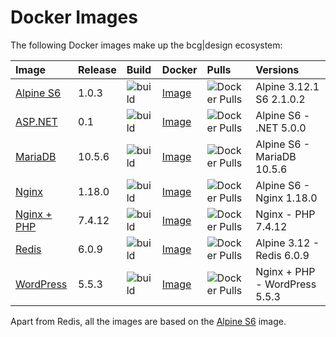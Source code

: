 # Docker Images

The following Docker images make up the bcg|design ecosystem:

Image | Release | Build | Docker | Pulls | Versions
:--- | :--- | :--- | :--- | :--- | :---
[Alpine S6](https://github.com/bencgreen/docker-alpine-s6) | 1.0.3 | ![build](https://github.com/bencgreen/docker-alpine-s6/workflows/build/badge.svg) | [Image](https://hub.docker.com/r/bcgdesign/alpine-s6) | ![Docker Pulls](https://img.shields.io/docker/pulls/bcgdesign/alpine-s6) | Alpine 3.12.1<br/>S6 2.1.0.2
[ASP.NET](https://github.com/bencgreen/docker-aspnet) | 0.1 | ![build](https://github.com/bencgreen/docker-aspnet/workflows/build/badge.svg) | [Image](https://hub.docker.com/r/bcgdesign/aspnet) | ![Docker Pulls](https://img.shields.io/docker/pulls/bcgdesign/aspnet) | Alpine S6 - .NET 5.0.0
[MariaDB](https://github.com/bencgreen/docker-mariadb) | 10.5.6 | ![build](https://github.com/bencgreen/docker-mariadb/workflows/build/badge.svg) | [Image](https://hub.docker.com/r/bcgdesign/mariadb) | ![Docker Pulls](https://img.shields.io/docker/pulls/bcgdesign/mariadb) | Alpine S6 - MariaDB 10.5.6
[Nginx](https://github.com/bencgreen/docker-nginx) | 1.18.0 | ![build](https://github.com/bencgreen/docker-nginx/workflows/build/badge.svg) | [Image](https://hub.docker.com/r/bcgdesign/nginx) | ![Docker Pulls](https://img.shields.io/docker/pulls/bcgdesign/nginx) | Alpine S6 - Nginx 1.18.0
[Nginx + PHP](https://github.com/bencgreen/docker-nginx-php) | 7.4.12 | ![build](https://github.com/bencgreen/docker-nginx-php/workflows/build/badge.svg) | [Image](https://hub.docker.com/r/bcgdesign/nginx-php) | ![Docker Pulls](https://img.shields.io/docker/pulls/bcgdesign/nginx-php) | Nginx - PHP 7.4.12
[Redis](https://github.com/bencgreen/docker-redis) | 6.0.9 | ![build](https://github.com/bencgreen/docker-redis/workflows/build/badge.svg) | [Image](https://hub.docker.com/r/bcgdesign/redis) | ![Docker Pulls](https://img.shields.io/docker/pulls/bcgdesign/redis) | Alpine 3.12 - Redis 6.0.9
[WordPress](https://github.com/bencgreen/docker-wordpress) | 5.5.3 | ![build](https://github.com/bencgreen/docker-wordpress/workflows/build/badge.svg) | [Image](https://hub.docker.com/r/bcgdesign/wordpress) | ![Docker Pulls](https://img.shields.io/docker/pulls/bcgdesign/wordpress) | Nginx + PHP - WordPress 5.5.3

Apart from Redis, all the images are based on the [Alpine S6](https://github.com/bencgreen/docker-alpine-s6) image.

